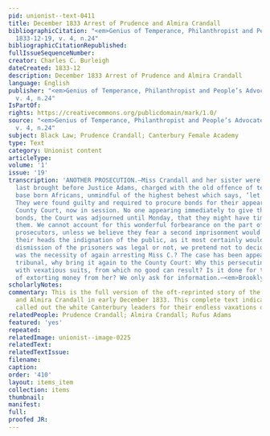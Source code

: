 ```yaml
---
pid: unionist--text-0411
title: December 1833 Arrest of Prudence and Almira Crandall
bibliographicCitation: "<em>Genius of Temperance, Philanthropist and People’s Advocate</em>
  1833-12-19, v. 4, n.24"
bibliographicCitationRepublished: 
fullIssueSequenceNumber: 
creator: Charles C. Burleigh
dateCreated: 1833-12
description: December 1833 Arrest of Prudence and Almira Crandall
language: English
publisher: "<em>Genius of Temperance, Philanthropist and People’s Advocate</em> 1833-12-19,
  v. 4, n.24"
IsPartOf: 
rights: https://creativecommons.org/publicdomain/mark/1.0/
source: "<em>Genius of Temperance, Philanthropist and People’s Advocate</em> 1833-12-19,
  v. 4, n.24"
subject: Black Law; Prudence Crandall; Canterbury Female Academy
type: Text
category: Unionist content
articleType: 
volume: '1'
issue: '19'
transcription: 'ANOTHER PROSECUTION.—Miss Crandall and her sister were on Saturday
  last brought before Justice Adams, charged with the old offence of teaching “the
  base born Africans, unmindful of the highest behest which says, ‘let there be darkness.’”
  They were found guilty and required to procure bonds for their appearance at the
  County Court, now in session. No one appearing immediately to give the required
  bonds, the Court was adjourned until Monday, that they might have time to procure
  them. We cannot account for this wonderful forbearance on the part of the <em>honorable</em>
  prosecutors, unless we believe they fear a second imprisonment would bring upon
  their heads the indignation of the public, as it most certainly would. Whether this
  dismission of the prisoners was legal or not, we pretend not to decide. But what
  was the necessity of again arresting Miss C.? The case has been appealed to a higher
  tribunal, why bring it again to the County Court: Why this persecuting continually
  with vexatious suits, from which no good can result? Is it done for the purpose
  of extorting money from her? We only ask for information.—<em>Brooklyn Ct. Unionist</em>'
scholarlyNotes: 
commentary: This is the full version of the oft-reprinted story of the arrest of Prudence
  and Almira Crandall in early December 1833. This complete text indicates that Burleigh
  called out the white Canterbury leaders for their endless vaxations of the school.
relatedPeople: Prudence Crandall; Almira Crandall; Rufus Adams
featured: 'yes'
repeated: 
relatedImage: unionist--image-0225
relatedText: 
relatedTextIssue: 
filename: 
caption: 
order: '410'
layout: items_item
collection: items
thumbnail: 
manifest: 
full: 
proofed JR: 
---
```

